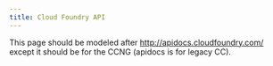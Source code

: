 ```yaml
---
title: Cloud Foundry API
---
```


This page should be modeled after http://apidocs.cloudfoundry.com/ except it should be for the CCNG (apidocs is for legacy CC).
